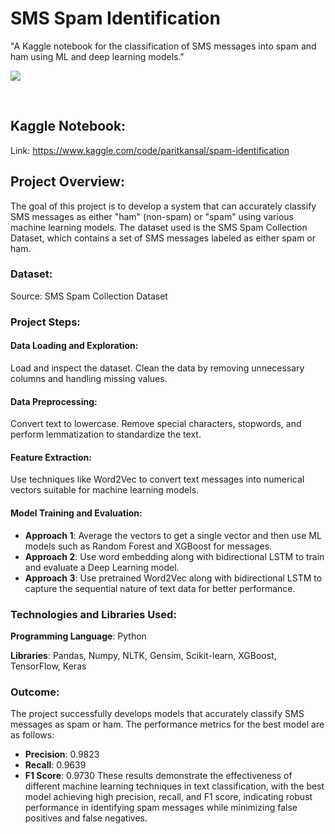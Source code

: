 # SMS Spam Identification
"A Kaggle notebook for the classification of SMS messages into spam and ham using ML and deep learning models."   


![](https://paritkansal121.odoo.com/web/image/296-7c0804e2/dataset-cover.webp)

​
## Kaggle Notebook:
Link: https://www.kaggle.com/code/paritkansal/spam-identification

## Project Overview: 
The goal of this project is to develop a system that can accurately classify SMS messages as either "ham" (non-spam) or "spam" using various machine learning models. The dataset used is the SMS Spam Collection Dataset, which contains a set of SMS messages labeled as either spam or ham. 

### Dataset:

Source: SMS Spam Collection Dataset

### Project Steps:

#### Data Loading and Exploration:
Load and inspect the dataset.
Clean the data by removing unnecessary columns and handling missing values.

#### Data Preprocessing:
Convert text to lowercase.
Remove special characters, stopwords, and perform lemmatization to standardize the text.

#### Feature Extraction:
Use techniques like Word2Vec to convert text messages into numerical vectors suitable for machine learning models.

#### Model Training and Evaluation:
- **Approach 1**: Average the vectors to get a single vector and then use ML models such as Random Forest and XGBoost for messages.
- **Approach 2**: Use word embedding along with bidirectional LSTM to train and evaluate a Deep Learning model.
- **Approach 3**: Use pretrained Word2Vec along with bidirectional LSTM to capture the sequential nature of text data for better performance.

### Technologies and Libraries Used:

**Programming Language**: Python

**Libraries**: Pandas, Numpy, NLTK, Gensim, Scikit-learn, XGBoost, TensorFlow, Keras

### Outcome: 

The project successfully develops models that accurately classify SMS messages as spam or ham. The performance metrics for the best model are as follows:

- **Precision**: 0.9823
- **Recall**: 0.9639
- **F1 Score**: 0.9730
These results demonstrate the effectiveness of different machine learning techniques in text classification, with the best model achieving high precision, recall, and F1 score, indicating robust performance in identifying spam messages while minimizing false positives and false negatives.

